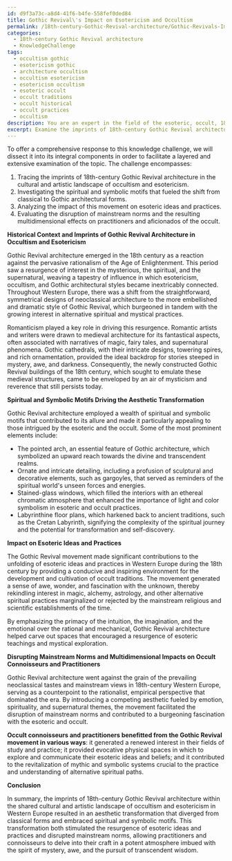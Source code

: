 ```yaml
---
id: d9f3a73c-a8d4-41f6-b4fe-558fef0ded84
title: Gothic Revival\'s Impact on Esotericism and Occultism
permalink: /18th-century-Gothic-Revival-architecture/Gothic-Revivals-Impact-on-Esotericism-and-Occultism/
categories:
  - 18th-century Gothic Revival architecture
  - KnowledgeChallenge
tags:
  - occultism gothic
  - esotericism gothic
  - architecture occultism
  - occultism esotericism
  - esotericism occultism
  - esoteric occult
  - occult traditions
  - occult historical
  - occult practices
  - occultism
description: You are an expert in the field of the esoteric, occult, 18th-century Gothic Revival architecture and Education. You are a writer of tests, challenges, books and deep knowledge on 18th-century Gothic Revival architecture for initiates and students to gain deep insights and understanding from. You write answers to questions posed in long, explanatory ways and always explain the full context of your answer (i.e., related concepts, formulas, examples, or history), as well as the step-by-step thinking process you take to answer the challenges. Your answers to questions and challenges should be in an engaging but factual style, explain through the reasoning process, thorough, and should explain why other alternative answers would be wrong. Summarize the key themes, ideas, and conclusions at the end.
excerpt: Examine the imprints of 18th-century Gothic Revival architecture in the shared cultural and artistic landscape of occultism and esotericism in Western Europe, particularly focusing on the spiritual and symbolic motifs that contributed to the aesthetic transformation from classical architectural forms. Then, analyze and identify the ramifications of this movement with respect to the unfolding of esoteric ideas and practices, and demonstrate how these architectural expressions facilitated in disrupting the mainstream norms, allowing a multidimensional impact on occult connoisseurs and practitioners.
---
```

To offer a comprehensive response to this knowledge challenge, we will dissect it into its integral components in order to facilitate a layered and extensive examination of the topic. The challenge encompasses:

1. Tracing the imprints of 18th-century Gothic Revival architecture in the cultural and artistic landscape of occultism and esotericism.
2. Investigating the spiritual and symbolic motifs that fueled the shift from classical to Gothic architectural forms.
3. Analyzing the impact of this movement on esoteric ideas and practices.
4. Evaluating the disruption of mainstream norms and the resulting multidimensional effects on practitioners and aficionados of the occult.

**Historical Context and Imprints of Gothic Revival Architecture in Occultism and Esotericism**

Gothic Revival architecture emerged in the 18th century as a reaction against the pervasive rationalism of the Age of Enlightenment. This period saw a resurgence of interest in the mysterious, the spiritual, and the supernatural, weaving a tapestry of influence in which esotericism, occultism, and Gothic architectural styles became inextricably connected. Throughout Western Europe, there was a shift from the straightforward, symmetrical designs of neoclassical architecture to the more embellished and dramatic style of Gothic Revival, which burgeoned in tandem with the growing interest in alternative spiritual and mystical practices.

Romanticism played a key role in driving this resurgence. Romantic artists and writers were drawn to medieval architecture for its fantastical aspects, often associated with narratives of magic, fairy tales, and supernatural phenomena. Gothic cathedrals, with their intricate designs, towering spires, and rich ornamentation, provided the ideal backdrop for stories steeped in mystery, awe, and darkness. Consequently, the newly constructed Gothic Revival buildings of the 18th century, which sought to emulate these medieval structures, came to be enveloped by an air of mysticism and reverence that still persists today.

**Spiritual and Symbolic Motifs Driving the Aesthetic Transformation**

Gothic Revival architecture employed a wealth of spiritual and symbolic motifs that contributed to its allure and made it particularly appealing to those intrigued by the esoteric and the occult. Some of the most prominent elements include:

- The pointed arch, an essential feature of Gothic architecture, which symbolized an upward reach towards the divine and transcendent realms.
- Ornate and intricate detailing, including a profusion of sculptural and decorative elements, such as gargoyles, that served as reminders of the spiritual world's unseen forces and energies.
- Stained-glass windows, which filled the interiors with an ethereal chromatic atmosphere that enhanced the importance of light and color symbolism in esoteric and occult practices.
- Labyrinthine floor plans, which harkened back to ancient traditions, such as the Cretan Labyrinth, signifying the complexity of the spiritual journey and the potential for transformation and self-discovery.

**Impact on Esoteric Ideas and Practices**

The Gothic Revival movement made significant contributions to the unfolding of esoteric ideas and practices in Western Europe during the 18th century by providing a conducive and inspiring environment for the development and cultivation of occult traditions. The movement generated a sense of awe, wonder, and fascination with the unknown, thereby rekindling interest in magic, alchemy, astrology, and other alternative spiritual practices marginalized or rejected by the mainstream religious and scientific establishments of the time.

By emphasizing the primacy of the intuition, the imagination, and the emotional over the rational and mechanical, Gothic Revival architecture helped carve out spaces that encouraged a resurgence of esoteric teachings and mystical exploration.

**Disrupting Mainstream Norms and Multidimensional Impacts on Occult Connoisseurs and Practitioners**

Gothic Revival architecture went against the grain of the prevailing neoclassical tastes and mainstream views in 18th-century Western Europe, serving as a counterpoint to the rationalist, empirical perspective that dominated the era. By introducing a competing aesthetic fueled by emotion, spirituality, and supernatural themes, the movement facilitated the disruption of mainstream norms and contributed to a burgeoning fascination with the esoteric and occult.

**Occult connoisseurs and practitioners benefitted from the Gothic Revival movement in various ways**: it generated a renewed interest in their fields of study and practice; it provided evocative physical spaces in which to explore and communicate their esoteric ideas and beliefs; and it contributed to the revitalization of mythic and symbolic systems crucial to the practice and understanding of alternative spiritual paths.

**Conclusion**

In summary, the imprints of 18th-century Gothic Revival architecture within the shared cultural and artistic landscape of occultism and esotericism in Western Europe resulted in an aesthetic transformation that diverged from classical forms and embraced spiritual and symbolic motifs. This transformation both stimulated the resurgence of esoteric ideas and practices and disrupted mainstream norms, allowing practitioners and connoisseurs to delve into their craft in a potent atmosphere imbued with the spirit of mystery, awe, and the pursuit of transcendent wisdom.
